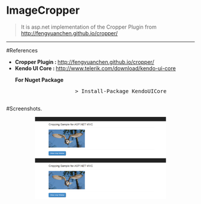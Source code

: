 # ImageCropper
> It is asp.net implementation of the Cropper Plugin from <a href="http://fengyuanchen.github.io/cropper/">http://fengyuanchen.github.io/cropper/</a>
<hr/>
  #References
    <ul class="list-group">
        <li class="list-group-item">
            <strong>Cropper Plugin : </strong> <a href="http://fengyuanchen.github.io/cropper/">http://fengyuanchen.github.io/cropper/</a>
        </li>
        <li class="list-group-item">
            <strong>Kendo UI Core : </strong> <a href="http://www.telerik.com/download/kendo-ui-core">http://www.telerik.com/download/kendo-ui-core</a>
            <p><strong>For Nuget Package</strong></p>
            <pre>
                   > Install-Package KendoUICore
            </pre>
        </li>
    </ul>
	
#Screenshots.
	<p align="center">
  <img src="https://raw.githubusercontent.com/parush/ImageCropper/master/CropperTest/Content/sshot1.PNG" width="350"/>
  <img src="https://raw.githubusercontent.com/parush/ImageCropper/master/CropperTest/Content/sshot1.PNG" width="350"/>
</p>
	
